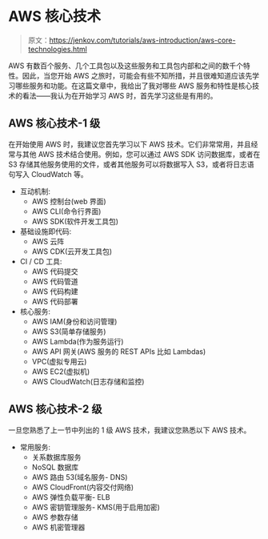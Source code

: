 # AWS 核心技术

> 原文：<https://jenkov.com/tutorials/aws-introduction/aws-core-technologies.html>

AWS 有数百个服务、几个工具包以及这些服务和工具包内部和之间的数千个特性。因此，当您开始 AWS 之旅时，可能会有些不知所措，并且很难知道应该先学习哪些服务和功能。在这篇文章中，我给出了我对哪些 AWS 服务和特性是核心技术的看法——我认为在开始学习 AWS 时，首先学习这些是有用的。

## AWS 核心技术-1 级

在开始使用 AWS 时，我建议您首先学习以下 AWS 技术。它们非常常用，并且经常与其他 AWS 技术结合使用。例如，您可以通过 AWS SDK 访问数据库，或者在 S3 存储其他服务使用的文件，或者其他服务可以将数据写入 S3，或者将日志语句写入 CloudWatch 等。

*   互动机制:
    *   AWS 控制台(web 界面)
    *   AWS CLI(命令行界面)
    *   AWS SDK(软件开发工具包)
*   基础设施即代码:
    *   AWS 云阵
    *   AWS CDK(云开发工具包)
*   CI / CD 工具:
    *   AWS 代码提交
    *   AWS 代码管道
    *   AWS 代码构建
    *   AWS 代码部署
*   核心服务:
    *   AWS IAM(身份和访问管理)
    *   AWS S3(简单存储服务)
    *   AWS Lambda(作为服务运行)
    *   AWS API 网关(AWS 服务的 REST APIs 比如 Lambdas)
    *   VPC(虚拟专用云)
    *   AWS EC2(虚拟机)
    *   AWS CloudWatch(日志存储和监控)

## AWS 核心技术-2 级

一旦您熟悉了上一节中列出的 1 级 AWS 技术，我建议您熟悉以下 AWS 技术。

*   常用服务:
    *   关系数据库服务
    *   NoSQL 数据库
    *   AWS 路由 53(域名服务- DNS)
    *   AWS CloudFront(内容交付网络)
    *   AWS 弹性负载平衡- ELB
    *   AWS 密钥管理服务- KMS(用于启用加密)
    *   AWS 参数存储
    *   AWS 机密管理器
